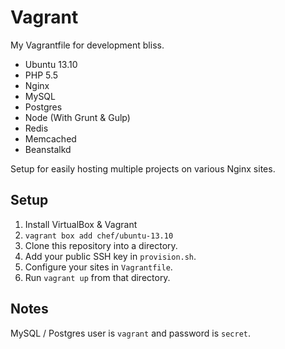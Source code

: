 # Vagrant

My Vagrantfile for development bliss.

- Ubuntu 13.10
- PHP 5.5
- Nginx
- MySQL
- Postgres
- Node (With Grunt & Gulp)
- Redis
- Memcached
- Beanstalkd

Setup for easily hosting multiple projects on various Nginx sites.

## Setup

1. Install VirtualBox & Vagrant
2. `vagrant box add chef/ubuntu-13.10`
3. Clone this repository into a directory.
4. Add your public SSH key in `provision.sh`.
5. Configure your sites in `Vagrantfile`.
6. Run `vagrant up` from that directory.

## Notes

MySQL / Postgres user is `vagrant` and password is `secret`.
